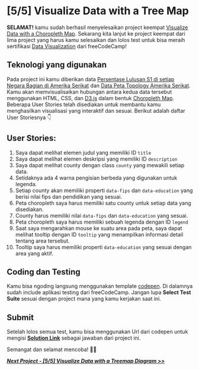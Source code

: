 # [5/5] Visualize Data with a Tree Map

**SELAMAT!** kamu sudah berhasil menyelesaikan project keempat [Visualize Data with a Choropleth Map](https://github.com/dipintoo/freeCodeCamp_D3-Choropleth-Map). Sekarang kita lanjut ke project keempat dari lima project yang harus kamu selesaikan dan lolos test untuk bisa meraih sertifikasi [Data Visualization](https://www.freecodecamp.org/learn/data-visualization/#json-apis-and-ajax) dari freeCodeCamp!

## Teknologi yang digunakan

Pada project ini kamu diberikan data [Persentase Lulusan S1 di setiap Negara Bagian di Amerika Serikat](https://cdn.freecodecamp.org/testable-projects-fcc/data/choropleth_map/for_user_education.json) dan [Data Peta Topology Amerika Serikat](https://cdn.freecodecamp.org/testable-projects-fcc/data/choropleth_map/counties.json). Kamu akan memvisualisaikan hubungan antara kedua data tersebut menggunakan HTML, CSS, dan [D3.js](https://d3js.org/) dalam bentuk [Choropleth Map](https://datavizcatalogue.com/methods/choropleth.html). Beberapa User Stories telah disediakan untuk membantu kamu menghasilkan visualisasi yang interaktif dan sesuai. Berikut adalah daftar User Storiesnya 👇

## User Stories:

1. Saya dapat melihat elemen judul yang memiliki ID `title`
2. Saya dapat melihat elemen deskripsi yang memiliki ID `description`
3. Saya dapat melihat county dengan class `county` yang mewakili setiap data.
4. Setidaknya ada 4 warna pengisian berbeda yang digunakan untuk legenda.
5. Setiap county akan memiliki properti `data-fips` dan `data-education` yang berisi nilai fips dan pendidikan yang sesuai.
6. Peta choropleth saya harus memiliki satu county untuk setiap data yang disediakan.
7. County harus memiliki nilai `data-fips` dan `data-education` yang sesuai.
8. Peta choropleth saya harus memiliki sebuah legenda dengan ID `legend`
9. Saat saya mengarahkan mouse ke suatu area pada peta, saya dapat melihat tooltip dengan ID `tooltip` yang menampilkan informasi detail tentang area tersebut.
10. Tooltip saya harus memiliki properti `data-education` yang sesuai dengan area yang aktif.
    
## Coding dan Testing

Kamu bisa ngoding langsung menggunakan template [codepen](https://codepen.io/pen?template=MJjpwO). Di dalamnya sudah include aplikasi testing dari freeCodeCamp. Jangan lupa **Select Test Suite** sesuai dengan project mana yang kamu kerjakan saat ini. 

## Submit

Setelah lolos semua test, kamu bisa menggunakan Url dari codepen untuk mengisi [**Solution Link**](https://www.freecodecamp.org/learn/data-visualization/data-visualization-projects/visualize-data-with-a-choropleth-map) sebagai jawaban dari project ini.

Semangat dan selamat mencoba! 🚀📜  


[***Next Project - [5/5] Visualize Data with a Treemap Diagram >>***]()
